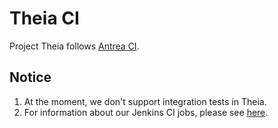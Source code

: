 # Theia CI

Project Theia follows [Antrea CI](https://github.com/antrea-io/antrea/blob/main/ci/README.md).

## Notice

1. At the moment, we don't support integration tests in Theia.
2. For information about our Jenkins CI jobs, please see [here](jenkins/README.md).
